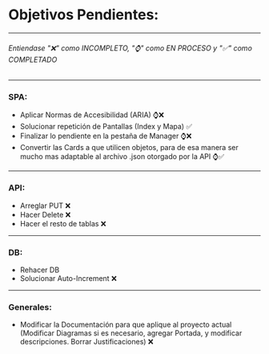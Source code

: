 # Objetivos Pendientes:
---------------------
###### Entiendase "❌" como INCOMPLETO, "⌚" como EN PROCESO y "✅" como COMPLETADO
---------------------
### SPA:
- Aplicar Normas de Accesibilidad (ARIA) ⌚❌
- Solucionar repetición de Pantallas (Index y Mapa) ✅
- Finalizar lo pendiente en la pestaña de Manager ⌚❌
- Convertir las Cards a que utilicen objetos, para de esa manera ser mucho mas adaptable al archivo .json otorgado por la API ⌚✅
---------------------
### API:
- Arreglar PUT ❌
- Hacer Delete ❌
- Hacer el resto de tablas ❌
---------------------
### DB:
- Rehacer DB
- Solucionar Auto-Increment ❌
---------------------
### Generales:
- Modificar la Documentación para que aplique al proyecto actual (Modificar Diagramas si es necesario, agregar Portada, y modificar descripciones. Borrar Justificaciones) ❌
